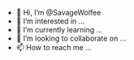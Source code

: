 - 👋 Hi, I’m @SavageWolfee
- 👀 I’m interested in ...
- 🌱 I’m currently learning ...
- 💞️ I’m looking to collaborate on ...
- 📫 How to reach me ...

<!---
SavageWolfee/SavageWolfee is a ✨ special ✨ repository because its `README.md` (this file) appears on your GitHub profile.
You can click the Preview link to take a look at your changes.
--->
